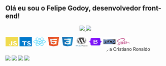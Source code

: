 ## Olá eu sou o Felipe Godoy, desenvolvedor front-end!
<div align="center">
  <a href="https://github.com/FehGodoy/">
  <img height="180em" src="https://github-readme-stats.vercel.app/api?username=fehgodoy&show_icons=true&theme=dark&include_all_commits=true&count_private=true"/>
  <img height="180em" src="https://github-readme-stats.vercel.app/api/top-langs/?username=fehgodoy&layout=compact&langs_count=7&theme=dark"/>
   </a>
</div>
  <div style="display: inline_block"><br>
  
  
  <div align="left">
  <img align="center" alt="Godoy-Js" height="30" width="40" src="https://raw.githubusercontent.com/devicons/devicon/master/icons/javascript/javascript-plain.svg">
  <img align="center" alt="Godoy-Ts" height="30" width="40" src="https://raw.githubusercontent.com/devicons/devicon/master/icons/typescript/typescript-plain.svg">
  <img align="center" alt="Godoy-React" height="30" width="40" src="https://raw.githubusercontent.com/devicons/devicon/master/icons/react/react-original.svg">
  <img align="center" alt="Godoy-HTML" height="30" width="40" src="https://raw.githubusercontent.com/devicons/devicon/master/icons/html5/html5-original.svg">
  <img align="center" alt="Godoy-CSS" height="30" width="40" src="https://raw.githubusercontent.com/devicons/devicon/master/icons/css3/css3-original.svg">  
  <img align="center" alt="Godoy-Wordpress" height="30" width="40" src="https://raw.githubusercontent.com/devicons/devicon/master/icons/wordpress/wordpress-original.svg"> 
  <img align="center" alt="Godoy-Bootstrap" height="30" width="40" src="https://raw.githubusercontent.com/devicons/devicon/master/icons/bootstrap/bootstrap-original.svg"> 
  <img align="center" alt="Godoy-PHP" height="30" width="40" src="https://raw.githubusercontent.com/devicons/devicon/master/icons/php/php-original.svg"> 
  <img align="center" alt="Godoy-sass" height="30" width="40" src="https://raw.githubusercontent.com/devicons/devicon/master/icons/sass/sass-original.svg"> 
  </div>
  <img align="right" alt="Fã Cristiano Ronaldo" height="150" width="200" style="border-radius:50px;" src="https://media0.giphy.com/media/xT9IgleHUy6OdIS5gs/giphy.gif?cid=ecf05e47wm8nhsyjv3guxpcje2posv6d63z3e70dqzvdy4m3&rid=giphy.gif&ct=g">
  
</div>

##

<div align="left">   
  <a href="https://www.instagram.com/godoydev/" target="_blank"><img src="https://img.shields.io/badge/-Instagram-%23E4405F?style=for-the-badge&logo=instagram&logoColor=white" target="_blank"></a>
  <a href = "mailto:felip.godoy10@gmail.com"><img src="https://img.shields.io/badge/-Gmail-%23333?style=for-the-badge&logo=gmail&logoColor=white" target="_blank"></a>
  <a href="https://www.linkedin.com/in/felipgodoyy/" target="_blank"><img src="https://img.shields.io/badge/-LinkedIn-%230077B5?style=for-the-badge&logo=linkedin&logoColor=white" target="_blank"></a> 
    <a href="http://godoydev.com.br/" target="_blank"><img src="https://img.shields.io/badge/website-000000?style=for-the-badge&logo=About.me&logoColor=white" target="_blank"></a> 
 </div>
 
 <div>
<!--   ![Snake animation](https://github.com/fehgodoy/fehgodoy/blob/output/github-contribution-grid-snake.svg) -->
  </div>

<!---
FehGodoy/FehGodoy is a ✨ special ✨ repository because its `README.md` (this file) appears on your GitHub profile.
You can click the Preview link to take a look at your changes.
--->
